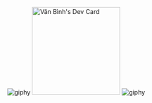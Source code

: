 ![giphy](https://user-images.githubusercontent.com/65479519/224552255-a3d65aa3-16c7-47e4-9bae-972dbfbce4e6.gif)
<a href="https://app.daily.dev/binhstatic"><img src="https://api.daily.dev/devcards/75a080b80d1149feb52cd8391427b454.png?r=xmn" width="200" alt="Văn Bình's Dev Card"/></a>
![giphy](https://user-images.githubusercontent.com/65479519/224552255-a3d65aa3-16c7-47e4-9bae-972dbfbce4e6.gif)
